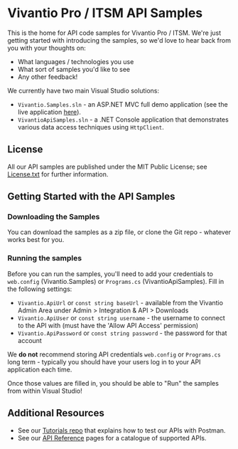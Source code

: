# Vivantio Pro / ITSM API Samples

This is the home for API code samples for Vivantio Pro / ITSM. We're just getting started with introducing the samples, so we'd love to hear back from you with your thoughts on:

- What languages / technologies you use
- What sort of samples you'd like to see
- Any other feedback!

We currently have two main Visual Studio solutions:

- `Vivantio.Samples.sln` - an ASP.NET MVC full demo application (see the live application [here](https://vivantioapisampleapp.azurewebsites.net/)).
- `VivantioApiSamples.sln` - a .NET Console application that demonstrates various data access techniques using `HttpClient`.

## License

All our API samples are published under the MIT Public License; see [License.txt](https://github.com/Vivantio/apisamples/blob/master/License.txt) for further information.

## Getting Started with the API Samples

### Downloading the Samples

You can download the samples as a zip file, or clone the Git repo - whatever works best for you.

### Running the samples

Before you can run the samples, you'll need to add your credentials to `web.config` (Vivantio.Samples) or `Programs.cs` (VivantioApiSamples). Fill in the following settings:

- `Vivantio.ApiUrl` or `const string baseUrl` - available from the Vivantio Admin Area under Admin > Integration & API > Downloads
- `Vivantio.ApiUser` or `const string username` - the username to connect to the API with (must have the 'Allow API Access' permission)
- `Vivantio.ApiPassword` or `const string password` - the password for that account

We **do not** recommend storing API credentials `web.config` or `Programs.cs` long term - typically you should have your users log in to your API application each time.

Once those values are filled in, you should be able to "Run" the samples from within Visual Studio!

## Additional Resources

- See our [Tutorials repo](https://github.com/Vivantio/apitutorials) that explains how to test our APIs with Postman.
- See our [API Reference](https://webservices-na01.vivantio.com/Help) pages for a catalogue of supported APIs.
